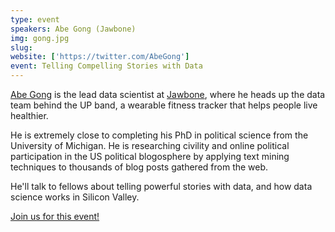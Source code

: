 ```yaml
---
type: event
speakers: Abe Gong (Jawbone)
img: gong.jpg
slug: 
website: ['https://twitter.com/AbeGong']
event: Telling Compelling Stories with Data
---
```

[Abe Gong](http://www.abegong.com/home) is the lead data scientist at [Jawbone](https://jawbone.com/), where he heads up the data team behind the UP band, a wearable fitness tracker that helps people live healthier. 

He is extremely close to completing his PhD in political science from the University of Michigan. He is researching civility and online political participation in the US political blogosphere by applying text mining techniques to thousands of blog posts gathered from the web.

He'll talk to fellows about telling powerful stories with data, and how data science works in Silicon Valley.

<a href="http://dssg.eventbrite.com/" class="btn btn-huge btn-success btn-block btn-embossed">Join us for this event!</a>